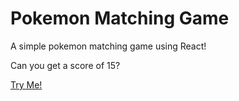 # Pokemon Matching Game

A simple pokemon matching game using React!

Can you get a score of 15?

[Try Me!](https://pokemon-matching.netlify.app)
